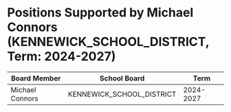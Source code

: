 # Positions Supported by Michael Connors (KENNEWICK_SCHOOL_DISTRICT, Term: 2024-2027)

| Board Member | School Board | Term |
|--------------|--------------|------|
| Michael Connors | KENNEWICK_SCHOOL_DISTRICT | 2024-2027 |

